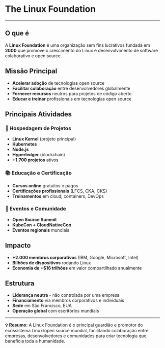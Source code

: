 # The Linux Foundation
---

## **O que é**
A **Linux Foundation** é uma organização sem fins lucrativos fundada em **2000** que promove o crescimento do Linux e desenvolvimento de software colaborativo e open source.

## **Missão Principal**
- **Acelerar adoção** de tecnologias open source
- **Facilitar colaboração** entre desenvolvedores globalmente
- **Fornecer recursos** neutros para projetos de código aberto
- **Educar e treinar** profissionais em tecnologias open source

## **Principais Atividades**

### **🔧 Hospedagem de Projetos**
- **Linux Kernel** (projeto principal)
- **Kubernetes** 
- **Node.js**
- **Hyperledger** (blockchain)
- **+1.700 projetos** ativos

### **📚 Educação e Certificação**
- **Cursos online** gratuitos e pagos
- **Certificações profissionais** (LFCS, CKA, CKS)
- **Treinamentos** em cloud, containers, DevOps

### **🤝 Eventos e Comunidade**
- **Open Source Summit**
- **KubeCon + CloudNativeCon**
- **Eventos regionais** mundiais

## **Impacto**
- **+2.000 membros corporativos** (IBM, Google, Microsoft, Intel)
- **Bilhões de dispositivos** rodando Linux
- **Economia de +$16 trilhões** em valor compartilhado anualmente

## **Estrutura**
- **Liderança neutra** - não controlada por uma empresa
- **Financiamento** via membros corporativos e individuais
- **Sede** em São Francisco, EUA
- **Operação global** com escritórios mundiais

---

**💡 Resumo:** A Linux Foundation é o principal guardião e promotor do ecossistema Linux/open source mundial, facilitando colaboração entre empresas, desenvolvedores e comunidades para criar tecnologia que beneficia toda a humanidade.
